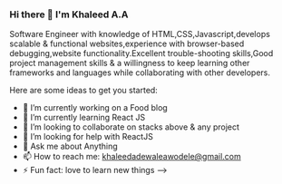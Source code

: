 ### Hi there 👋 I'm Khaleed A.A

Software Engineer with knowledge of HTML,CSS,Javascript,develops scalable & functional websites,experience with browser-based debugging,website functionality.Excellent trouble-shooting skills,Good project management skills & a willingness to keep learning other frameworks and languages while collaborating with other developers.



Here are some ideas to get you started:

- 🔭 I’m currently working on a Food blog
- 🌱 I’m currently learning React JS
- 👯 I’m looking to collaborate on stacks above & any project
- 🤔 I’m looking for help with ReactJS
- 💬 Ask me about Anything
- 📫 How to reach me: khaleedadewaleawodele@gmail.com
- ⚡ Fun fact: love to learn new things
-->
